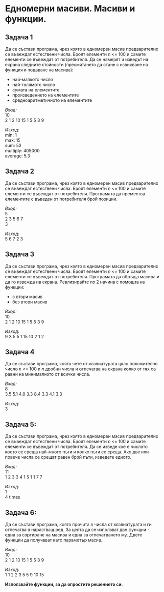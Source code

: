 # Едномерни масиви. Масиви и функции.

## Задача 1
Да се състави програма, чрез която в едномерен масив предварително се въвеждат естествени числа. Броят
елементи *n* <= 100 и самите елементи се въвеждат от потребителя. Да се намерят и изведът на екрана следните стойности (пресмятането да стане с извикване на функция и подаване на масива):
- най-малкото число
- най-голямото число
- сумата на елементите
- произведението на елементите
- средноаритметичното на елементите

*Вход:*     
10  
2 1 2 10 15 1 5 5 3 9   

*Изход:*       
min: 1      
max: 15     
sum: 53     
multiply: 405000    
average: 5.3    

## Задача 2
Да се състави програма, чрез която в едномерен масив предварително се въвеждат естествени числа. Броят
елементи *n* <= 100 и самите елементи се въвеждат от потребителя. Програмата да премества елементите с въведен от потребителя брой позиции.

*Вход:*     
5   
2 3 5 6 7   
3   

*Изход:*    
5 6 7 2 3   

## Задача 3
Да се състави програма, чрез която в едномерен масив предварително се въвеждат естествени числа. Броят
елементи *n* <= 100 и самите елементи се въвеждат от потребителя. Програмата да обръща масива и да го извежда на екрана. Реализирайте по 2 начина с помощта на функции:
- с втори масив
- без втори масив

*Вход:*     
10      
2 1 2 10 15 1 5 5 3 9   

*Изход:*        
9 3 5 5 1 15 10 2 1 2   

## Задача 4
Да се състави програма, която чете от клавиатурата цяло положително число *n* <= 100 и *n* дробни числа и отпечатва на екрана колко от тях са равни на минималното от всички числа.

*Вход:*     
8   
3.5 5.1 4.0 3.3 8.4 3.3 4.1 3.3 

*Изход:*      
3   

## Задача 5:
Да се състави програма, чрез която в едномерен масив предварително се въвеждат естествени числа. Броят
елементи *n* <= 100 и самите елементи се въвеждат от потребителя. Да се изведе кое е числото което се среща най-много пъти и колко пъти се среща. Ако две или повече числа се срещат равен брой пъти, изведете едното.

*Вход:*     
11  
1 2 3 3 4 1 5 1 1 7 7   

*Изход:*      
1   
4 times     

## Задача 6:
Да се състави програма, която прочита *n* числа от клавиатурата и ги отпечатва в нарастващ ред. За целта да се използват две функции - една за сортиране на масива и една за отпечатването му. Двете функции да получават като параметър масив.

*Вход:*     
10      
2 1 2 10 15 1 5 5 3 9   

*Изход:*      
1 1 2 2 3 5 5 9 10 15   

**Използвайте функции, за да опростите решението си.**